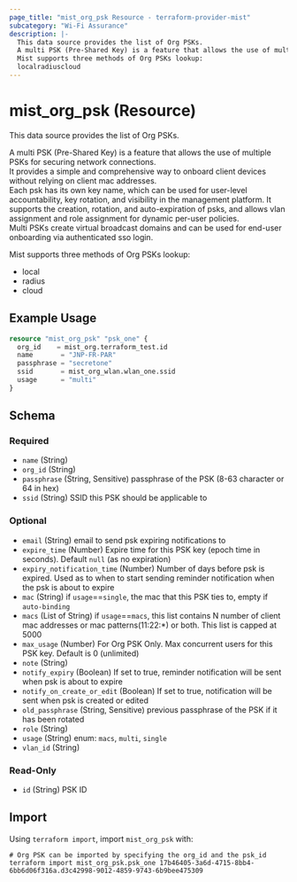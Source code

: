 ```yaml
---
page_title: "mist_org_psk Resource - terraform-provider-mist"
subcategory: "Wi-Fi Assurance"
description: |-
  This data source provides the list of Org PSKs.
  A multi PSK (Pre-Shared Key) is a feature that allows the use of multiple PSKs for securing network connections.It provides a simple and comprehensive way to onboard client devices without relying on client mac addresses.Each psk has its own key name, which can be used for user-level accountability, key rotation, and visibility in the management platform. It supports the creation, rotation, and auto-expiration of psks, and allows vlan assignment and role assignment for dynamic per-user policies.Multi PSKs create virtual broadcast domains and can be used for end-user onboarding via authenticated sso login.
  Mist supports three methods of Org PSKs lookup:
  localradiuscloud
---
```


# mist_org_psk (Resource)

This data source provides the list of Org PSKs.

A multi PSK (Pre-Shared Key) is a feature that allows the use of multiple PSKs for securing network connections.  
It provides a simple and comprehensive way to onboard client devices without relying on client mac addresses.  
Each psk has its own key name, which can be used for user-level accountability, key rotation, and visibility in the management platform. It supports the creation, rotation, and auto-expiration of psks, and allows vlan assignment and role assignment for dynamic per-user policies.  
Multi PSKs create virtual broadcast domains and can be used for end-user onboarding via authenticated sso login.

Mist supports three methods of Org PSKs lookup:
* local
* radius
* cloud


## Example Usage

```terraform
resource "mist_org_psk" "psk_one" {
  org_id    = mist_org.terraform_test.id
  name       = "JNP-FR-PAR"
  passphrase = "secretone"
  ssid       = mist_org_wlan.wlan_one.ssid
  usage      = "multi"
}
```

<!-- schema generated by tfplugindocs -->
## Schema

### Required

- `name` (String)
- `org_id` (String)
- `passphrase` (String, Sensitive) passphrase of the PSK (8-63 character or 64 in hex)
- `ssid` (String) SSID this PSK should be applicable to

### Optional

- `email` (String) email to send psk expiring notifications to
- `expire_time` (Number) Expire time for this PSK key (epoch time in seconds). Default `null` (as no expiration)
- `expiry_notification_time` (Number) Number of days before psk is expired. Used as to when to start sending reminder notification when the psk is about to expire
- `mac` (String) if `usage`==`single`, the mac that this PSK ties to, empty if `auto-binding`
- `macs` (List of String) if `usage`==`macs`, this list contains N number of client mac addresses or mac patterns(11:22:*) or both. This list is capped at 5000
- `max_usage` (Number) For Org PSK Only. Max concurrent users for this PSK key. Default is 0 (unlimited)
- `note` (String)
- `notify_expiry` (Boolean) If set to true, reminder notification will be sent when psk is about to expire
- `notify_on_create_or_edit` (Boolean) If set to true, notification will be sent when psk is created or edited
- `old_passphrase` (String, Sensitive) previous passphrase of the PSK if it has been rotated
- `role` (String)
- `usage` (String) enum: `macs`, `multi`, `single`
- `vlan_id` (String)

### Read-Only

- `id` (String) PSK ID



## Import
Using `terraform import`, import `mist_org_psk` with:
```shell
# Org PSK can be imported by specifying the org_id and the psk_id
terraform import mist_org_psk.psk_one 17b46405-3a6d-4715-8bb4-6bb6d06f316a.d3c42998-9012-4859-9743-6b9bee475309
```